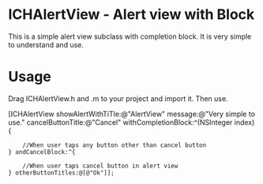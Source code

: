 ICHAlertView -  Alert view with Block
============

This is a simple alert view subclass with completion block. It is very simple to understand and use.

Usage
=====

Drag ICHAlertView.h and .m to your project and import it.
Then use.

[ICHAlertView showAlertWithTiTle:@"AlertView" message:@"Very simple to use." cancelButtonTitle:@"Cancel" withCompletionBlock:^(NSInteger index) {
        
        //When user taps any button other than cancel button
    } andCancelBlock:^{
        
        //When user taps cancel button in alert view
    } otherButtonTitles:@[@"Ok"]];
